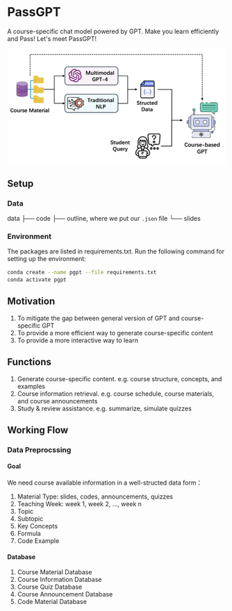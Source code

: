 # PassGPT
A course-specific chat model powered by GPT. Make you learn efficiently and Pass! Let's meet PassGPT!

![Working Flow of PassGPT](figure/intro.png)

## Setup
### Data
data
├── code
├── outline, where we put our `.json` file
└── slides

### Environment
The packages are listed in requirements.txt. Run the following command for setting up the environment:
```bash
conda create --name pgpt --file requirements.txt
conda activate pgpt
```

## Motivation
1. To mitigate the gap between general version of GPT and course-specific GPT
2. To provide a more efficient way to generate course-specific content
3. To provide a more interactive way to learn

## Functions
1. Generate course-specific content. e.g. course structure, concepts, and examples
2. Course information retrieval. e.g. course schedule, course materials, and course announcements
3. Study & review assistance. e.g. summarize, simulate quizzes

## Working Flow
### Data Preprocssing
#### Goal
We need course available information in a well-structed data form：
1. Material Type: slides, codes, announcements, quizzes
2. Teaching Week: week 1, week 2, ..., week n
3. Topic
4. Subtopic
5. Key Concepts
6. Formula
7. Code Example

#### Database
1. Course Material Database
2. Course Information Database
3. Course Quiz Database
4. Course Announcement Database
5. Code Material Database
